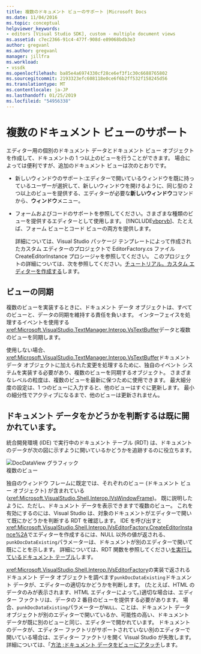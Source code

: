 ```yaml
---
title: 複数のドキュメント ビューのサポート |Microsoft Docs
ms.date: 11/04/2016
ms.topic: conceptual
helpviewer_keywords:
- editors [Visual Studio SDK], custom - multiple document views
ms.assetid: c7ec2366-91c4-477f-908d-e89068bdb3e3
author: gregvanl
ms.author: gregvanl
manager: jillfra
ms.workload:
- vssdk
ms.openlocfilehash: ba85e4a6974330cf28ce6ef3f1c30c6688765802
ms.sourcegitcommit: 2193323efc608118e0ce6f6b2ff532f158245d56
ms.translationtype: MT
ms.contentlocale: ja-JP
ms.lasthandoff: 01/25/2019
ms.locfileid: "54956338"
---
```

# <a name="supporting-multiple-document-views"></a>複数のドキュメント ビューのサポート
エディター用の個別のドキュメント データとドキュメント ビュー オブジェクトを作成して、ドキュメントの 1 つ以上のビューを行うことができます。 場合によっては便利ですが、追加のドキュメント ビューは次のとおりです。  
  
- 新しいウィンドウのサポート:エディターで開いているウィンドウを既に持っているユーザーが選択して、新しいウィンドウを開けるように、同じ型の 2 つ以上のビューを提供する、エディターが必要な**新しいウィンドウ**コマンドから、**ウィンドウ**メニュー。  
  
- フォームおよびコードのサポートを参照してください。さまざまな種類のビューを提供するエディターとして使用します。 [!INCLUDE[vbprvb](../code-quality/includes/vbprvb_md.md)]、たとえば、フォーム ビューとコード ビューの両方を提供します。  
  
  詳細については、Visual Studio パッケージ テンプレートによって作成されたカスタム エディターのプロジェクトで EditorFactory.cs ファイル CreateEditorInstance プロシージャを参照してください。 このプロジェクトの詳細については、次を参照してください。[チュートリアル。カスタム エディターを作成する](../extensibility/walkthrough-creating-a-custom-editor.md)します。  
  
## <a name="synchronizing-views"></a>ビューの同期  
 複数のビューを実装するときに、ドキュメント データ オブジェクトは、すべてのビューと、データの同期を維持する責任を負います。 インターフェイスを処理するイベントを使用する<xref:Microsoft.VisualStudio.TextManager.Interop.VsTextBuffer>データと複数のビューを同期します。  
  
 使用しない場合、<xref:Microsoft.VisualStudio.TextManager.Interop.VsTextBuffer>ドキュメント データ オブジェクトに加えられた変更を処理するために、独自のイベント システムを実装する必要があり、複数のビューを同期するオブジェクト。 さまざまなレベルの粒度は、複数のビューを最新に保つために使用できます。 最大細分度の設定は、1 つのビューに入力すると、他のビューはすぐに更新します。 最小の細分性でアクティブになるまで、他のビューは更新されません。  
  
## <a name="determining-whether-document-data-is-already-open"></a>ドキュメント データをかどうかを判断するは既に開かれています。  
 統合開発環境 (IDE) で実行中のドキュメント テーブル (RDT) は、ドキュメントのデータが次の図に示すように開いているかどうかを追跡するのに役立ちます。  
  
 ![DocDataView グラフィック](../extensibility/media/docdataview.gif "Docdataview")  
複数のビュー  
  
 独自のウィンドウ フレームに既定では、それぞれのビュー (ドキュメント ビュー オブジェクト) が含まれている (<xref:Microsoft.VisualStudio.Shell.Interop.IVsWindowFrame>)。 既に説明したように、ただし、ドキュメント データを表示できますで複数のビュー。 これを有効にするのには、Visual Studio は、対象のドキュメントがエディターで開いて既にかどうかを判断する RDT を確認します。 IDE を呼び出すと<xref:Microsoft.VisualStudio.Shell.Interop.IVsEditorFactory.CreateEditorInstance%2A>でエディターを作成するには、NULL 以外の値が返される、`punkDocDataExisting`パラメーターは、ドキュメントが別のエディターで開いて既にことを示します。 詳細については、RDT 関数を参照してください[を実行しているドキュメント テーブル](../extensibility/internals/running-document-table.md)します。  
  
 <xref:Microsoft.VisualStudio.Shell.Interop.IVsEditorFactory>の実装で返されるドキュメント データ オブジェクトを調べます`punkDocDataExisting`ドキュメント データが、エディターの適切なかどうかを判断します。 (たとえば、HTML のデータのみが表示されます、HTML エディターによって。)適切な場合は、エディター ファクトリは、データの 2 番目のビューを提供する必要があります。 場合、`punkDocDataExisting`パラメーターが`NULL`、ことは、ドキュメント データ オブジェクトが別のエディターで開いているか、可能性の高い、ドキュメント データが既に別のビューと同じ、エディターで開かれています。 ドキュメントのデータが、エディター ファクトリがサポートされていない別のエディターで開いている場合は、エディター ファクトリを開く Visual Studio が失敗します。 詳細については、「[方法 :ドキュメント データをビューにアタッチ](../extensibility/how-to-attach-views-to-document-data.md)します。